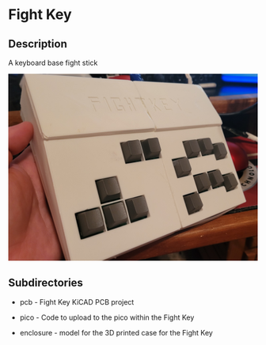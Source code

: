 # Fight Key

## Description

A keyboard base fight stick

![Image of Physical Fight Key](/pics/final.jpg)

## Subdirectories

 - pcb - Fight Key KiCAD PCB project

 - pico - Code to upload to the pico within the Fight Key

 - enclosure - model for the 3D printed case for the Fight Key
